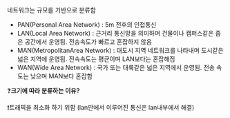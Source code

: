 네트워크는 규모를 기반으로 분류함

- PAN(Personal Area Network) : 5m 전후의 인접통신
- LAN(Local Area Network) : 근거리 통신망을 의미하며 건물이나 캠퍼스같은 좁은 공간에서 운영됨. 전송속도가 빠르고 혼잡하지 않음
- MAN(MetropolitanArea Network) : 대도시 지역 네트워크를 나타내며 도시같은 넓은 지역에 운영됨. 전속속도는 평균이며 LAN보다는 혼잡해짐
- WAN(Wide Area Network) : 국가 또는 대륙같은 넓은 지역에서 운영됨. 전송 속도는 낮으며 MAN보다 혼잡함

❓**크기에 따라 분류하는 이유?**

❗트래픽을 최소화 하기 위함 (lan안에서 이루어진 통신은 lan내부에서 해결)
